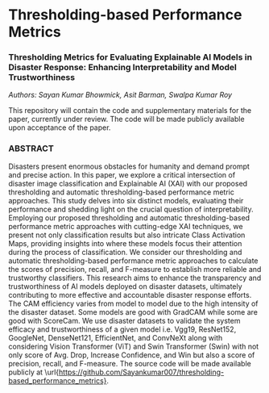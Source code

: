 # Thresholding-based Performance Metrics

### Thresholding Metrics for Evaluating Explainable AI Models in Disaster Response: Enhancing Interpretability and Model Trustworthiness
*Authors:  Sayan Kumar Bhowmick, Asit Barman, Swalpa Kumar Roy* 

This repository will contain the code and supplementary materials for the paper, currently under review. The code will be made publicly available upon acceptance of the paper. 


### ABSTRACT

Disasters present enormous obstacles for humanity and demand prompt and precise action. In this paper, we explore a critical intersection of disaster image classification and Explainable AI (XAI) with our proposed thresholding and automatic thresholding-based performance metric approaches. This study delves into six distinct models, evaluating their performance and shedding light on the crucial question of interpretability.  Employing our proposed thresholding and automatic thresholding-based performance metric approaches with cutting-edge XAI techniques, we present not only classification results but also intricate Class Activation Maps, providing insights into where these models focus their attention during the process of classification. We consider our thresholding and automatic thresholding-based performance metric approaches to calculate the scores of precision, recall, and F-measure to establish more reliable and trustworthy classifiers. This research aims to enhance the transparency and trustworthiness of AI models deployed on disaster datasets, ultimately contributing to more effective and accountable disaster response efforts. The CAM efficiency varies from model to model due to the high intensity of the disaster dataset. Some models are good with GradCAM while some are good with ScoreCam. We use disaster datasets to validate the system efficacy and trustworthiness of a given model i.e. Vgg19, ResNet152, GoogleNet, DenseNet121, EfficientNet, and ConvNeXt along with considering Vision Transformer (ViT) and Swin Transformer (Swin) with not only score of Avg. Drop, Increase Confidence, and Win but also a score of precision, recall, and F-measure. The source code will be made available publicly at  \url{https://github.com/Sayankumar007/thresholding-based_performance_metrics}.

